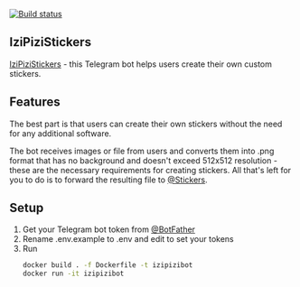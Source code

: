 [![Build status](https://github.com/PetruninKV/telebot_make_foto_for_sticker/actions/workflows/checks.yml/badge.svg?branch=master)](https://github.com/PetruninKV/telebot_make_foto_for_sticker/actions/workflows/checks.yml)

## IziPiziStickers

[IziPiziStickers](https://t.me/make_photo_for_sticker_bot) - this Telegram bot helps users create their own custom
stickers.

## Features

The best part is that users can create their own stickers without the need for any additional software. 

The bot receives images or file from users and converts them into .png format that has no background and doesn't exceed
512x512
resolution - these are the necessary requirements for creating stickers. All that's left for you to do is to forward the
resulting file to [@Stickers](https://t.me/Stickers).


## Setup

1. Get your Telegram bot token from [@BotFather](https://t.me/BotFather)
2. Rename .env.example to .env and edit to set your tokens
3. Run 
    ```bash
   docker build . -f Dockerfile -t izipizibot
   docker run -it izipizibot
    ```
   
